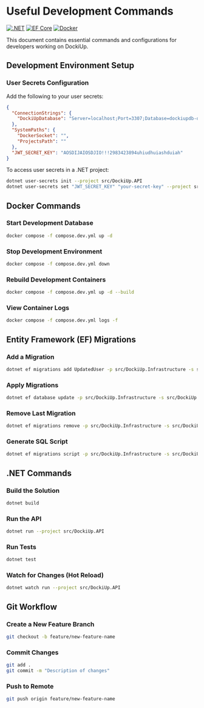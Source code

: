 # Useful Development Commands

[![.NET](https://img.shields.io/badge/.NET-9.0-purple.svg)](https://dotnet.microsoft.com/)
[![EF Core](https://img.shields.io/badge/EF_Core-9.0-blue.svg)](https://docs.microsoft.com/en-us/ef/core/)
[![Docker](https://img.shields.io/badge/docker-required-blue.svg)](https://www.docker.com/)

This document contains essential commands and configurations for developers working on DockiUp.

## Development Environment Setup

### User Secrets Configuration

Add the following to your user secrets:

```json
{
  "ConnectionStrings": {
    "DockiUpDatabase": "Server=localhost;Port=3307;Database=dockiupdb-dev;User=root;Password=d4vpas8w0rd13!!!;"
  },
  "SystemPaths": {
    "DockerSocket": "",
    "ProjectsPath": ""
  },
  "JWT_SECRET_KEY": "AOSDIJAIOSDJIO!!!2983423894uhiudhuiashduiah"
}
```

To access user secrets in a .NET project:

```sh
dotnet user-secrets init --project src/DockiUp.API
dotnet user-secrets set "JWT_SECRET_KEY" "your-secret-key" --project src/DockiUp.API
```

## Docker Commands

### Start Development Database

```sh
docker compose -f compose.dev.yml up -d
```

### Stop Development Environment

```sh
docker compose -f compose.dev.yml down
```

### Rebuild Development Containers

```sh
docker compose -f compose.dev.yml up -d --build
```

### View Container Logs

```sh
docker compose -f compose.dev.yml logs -f
```

## Entity Framework (EF) Migrations

### Add a Migration

```sh
dotnet ef migrations add UpdatedUser -p src/DockiUp.Infrastructure -s src/DockiUp.API -o Migrations
```

### Apply Migrations

```sh
dotnet ef database update -p src/DockiUp.Infrastructure -s src/DockiUp.API
```

### Remove Last Migration

```sh
dotnet ef migrations remove -p src/DockiUp.Infrastructure -s src/DockiUp.API
```

### Generate SQL Script

```sh
dotnet ef migrations script -p src/DockiUp.Infrastructure -s src/DockiUp.API -o migration.sql
```

## .NET Commands

### Build the Solution

```sh
dotnet build
```

### Run the API

```sh
dotnet run --project src/DockiUp.API
```

### Run Tests

```sh
dotnet test
```

### Watch for Changes (Hot Reload)

```sh
dotnet watch run --project src/DockiUp.API
```

## Git Workflow

### Create a New Feature Branch

```sh
git checkout -b feature/new-feature-name
```

### Commit Changes

```sh
git add .
git commit -m "Description of changes"
```

### Push to Remote

```sh
git push origin feature/new-feature-name
```

